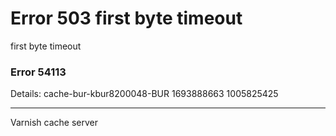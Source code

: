 
<?xml version="1.0" encoding="utf-8"?>
<!DOCTYPE html PUBLIC "-//W3C//DTD XHTML 1.0 Strict//EN"
 "http://www.w3.org/TR/xhtml1/DTD/xhtml1-strict.dtd">
<html>
  <head>
    <title>503 first byte timeout</title>
  </head>
  <body>
    <h1>Error 503 first byte timeout</h1>
    <p>first byte timeout</p>
    <h3>Error 54113</h3>
    <p>Details: cache-bur-kbur8200048-BUR 1693888663 1005825425</p>
    <hr>
    <p>Varnish cache server</p>
  </body>
</html>
